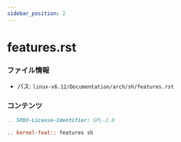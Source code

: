 ```yaml
---
sidebar_position: 2
---
```

# features.rst

### ファイル情報

- パス: `linux-v6.12/Documentation/arch/sh/features.rst`

### コンテンツ

```rst
.. SPDX-License-Identifier: GPL-2.0

.. kernel-feat:: features sh

```
